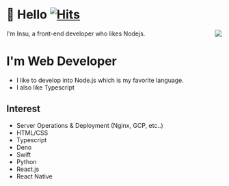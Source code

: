 # 👋 Hello [![Hits](https://hits.seeyoufarm.com/api/count/incr/badge.svg?url=https%3A%2F%2Fgithub.com%2FHeavyrisem&count_bg=%2379C83D&title_bg=%23555555&icon=&icon_color=%23E7E7E7&title=hits&edge_flat=false)](https://hits.seeyoufarm.com)

<img align="right" src="https://github-readme-stats.vercel.app/api/top-langs/?username=heavyrisem&layout=compact&theme=graywhite&hide=Jupyter%20Notebook" />

I'm Insu, a front-end developer who likes Nodejs.


# I'm Web Developer
- I like to develop into Node.js which is my favorite language.
- I also like Typescript

## Interest
- Server Operations & Deployment (Nginx, GCP, etc..)
- HTML/CSS
- Typescript
- Deno
- Swift
- Python
- React.js
- React Native
